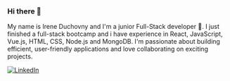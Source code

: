 ### Hi there 👋
My name is Irene Duchovny and I'm a junior Full-Stack developer 🌱.
I just finished a full-stack bootcamp and i have experience in React, JavaScript, Vue.js, HTML, CSS, Node.js and MongoDB. 
I'm passionate about building efficient, user-friendly applications and love collaborating on exciting projects.

[![LinkedIn](https://img.shields.io/badge/LinkedIn-0072b1?style=for-the-badge&logo=linkedin&logoColor=white)](https://www.linkedin.com/in/ireneduchovny/)

<!--
**IreneDuchovny/IreneDuchovny** is a ✨ _special_ ✨ repository because its `README.md` (this file) appears on your GitHub profile.

Here are some ideas to get you started:

- 🔭 I’m currently working on ...
- 🌱 I’m currently learning ...
- 👯 I’m looking to collaborate on ...
- 🤔 I’m looking for help with ...
- 💬 Ask me about ...
- 📫 How to reach me: ...
- 😄 Pronouns: ...
- ⚡ Fun fact: ...
-->
